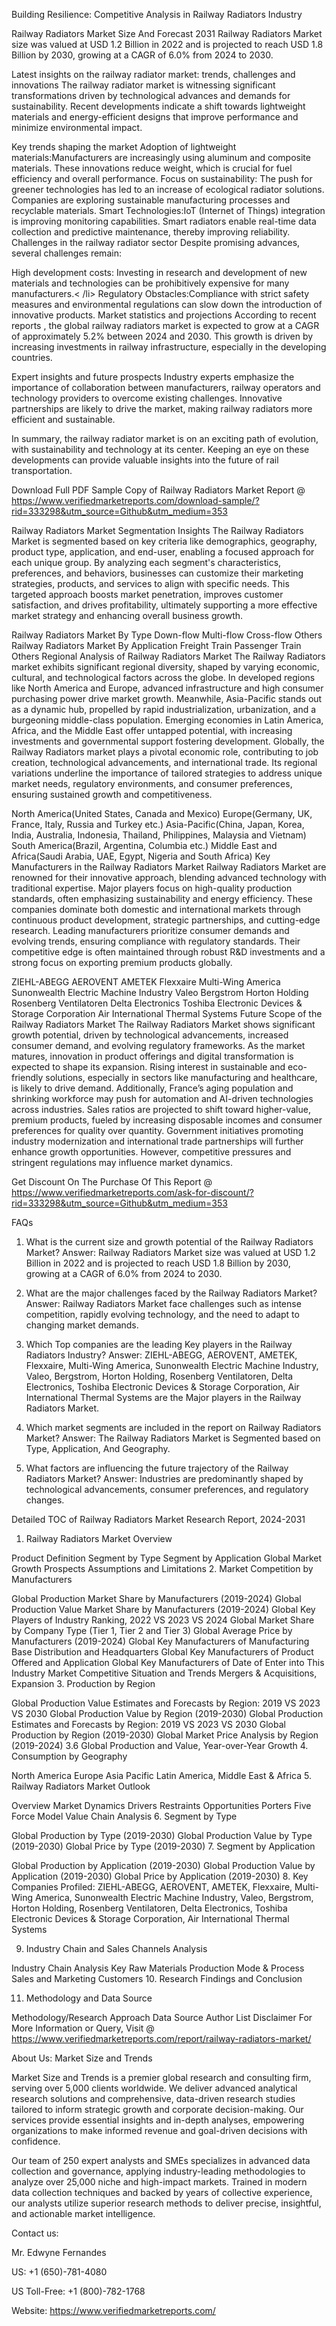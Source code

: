 Building Resilience: Competitive Analysis in Railway Radiators Industry


Railway Radiators Market Size And Forecast 2031
Railway Radiators Market size was valued at USD 1.2 Billion in 2022 and is projected to reach USD 1.8 Billion by 2030, growing at a CAGR of 6.0% from 2024 to 2030.

Latest insights on the railway radiator market: trends, challenges and innovations
The railway radiator market is witnessing significant transformations driven by technological advances and demands for sustainability. Recent developments indicate a shift towards lightweight materials and energy-efficient designs that improve performance and minimize environmental impact.

Key trends shaping the market
Adoption of lightweight materials:Manufacturers are increasingly using aluminum and composite materials. These innovations reduce weight, which is crucial for fuel efficiency and overall performance.
Focus on sustainability: The push for greener technologies has led to an increase of ecological radiator solutions. Companies are exploring sustainable manufacturing processes and recyclable materials.
Smart Technologies:IoT (Internet of Things) integration is improving monitoring capabilities. Smart radiators enable real-time data collection and predictive maintenance, thereby improving reliability.
Challenges in the railway radiator sector
Despite promising advances, several challenges remain:

High development costs: Investing in research and development of new materials and technologies can be prohibitively expensive for many manufacturers.< /li>
Regulatory Obstacles:Compliance with strict safety measures and environmental regulations can slow down the introduction of innovative products.
Market statistics and projections
According to recent reports , the global railway radiators market is expected to grow at a CAGR of approximately 5.2% between 2024 and 2030. This growth is driven by increasing investments in railway infrastructure, especially in the developing countries.

Expert insights and future prospects
Industry experts emphasize the importance of collaboration between manufacturers, railway operators and technology providers to overcome existing challenges. Innovative partnerships are likely to drive the market, making railway radiators more efficient and sustainable.

In summary, the railway radiator market is on an exciting path of evolution, with sustainability and technology at its center. Keeping an eye on these developments can provide valuable insights into the future of rail transportation.

Download Full PDF Sample Copy of Railway Radiators Market Report @ https://www.verifiedmarketreports.com/download-sample/?rid=333298&utm_source=Github&utm_medium=353

Railway Radiators Market Segmentation Insights
The Railway Radiators Market is segmented based on key criteria like demographics, geography, product type, application, and end-user, enabling a focused approach for each unique group. By analyzing each segment's characteristics, preferences, and behaviors, businesses can customize their marketing strategies, products, and services to align with specific needs. This targeted approach boosts market penetration, improves customer satisfaction, and drives profitability, ultimately supporting a more effective market strategy and enhancing overall business growth.

Railway Radiators Market By Type
Down-flow
Multi-flow
Cross-flow
Others
Railway Radiators Market By Application
Freight Train
Passenger Train
Others
Regional Analysis of Railway Radiators Market
The Railway Radiators market exhibits significant regional diversity, shaped by varying economic, cultural, and technological factors across the globe. In developed regions like North America and Europe, advanced infrastructure and high consumer purchasing power drive market growth. Meanwhile, Asia-Pacific stands out as a dynamic hub, propelled by rapid industrialization, urbanization, and a burgeoning middle-class population. Emerging economies in Latin America, Africa, and the Middle East offer untapped potential, with increasing investments and governmental support fostering development. Globally, the Railway Radiators market plays a pivotal economic role, contributing to job creation, technological advancements, and international trade. Its regional variations underline the importance of tailored strategies to address unique market needs, regulatory environments, and consumer preferences, ensuring sustained growth and competitiveness.

North America(United States, Canada and Mexico)
Europe(Germany, UK, France, Italy, Russia and Turkey etc.)
Asia-Pacific(China, Japan, Korea, India, Australia, Indonesia, Thailand, Philippines, Malaysia and Vietnam)
South America(Brazil, Argentina, Columbia etc.)
Middle East and Africa(Saudi Arabia, UAE, Egypt, Nigeria and South Africa)
Key Manufacturers in the Railway Radiators Market
Railway Radiators Market are renowned for their innovative approach, blending advanced technology with traditional expertise. Major players focus on high-quality production standards, often emphasizing sustainability and energy efficiency. These companies dominate both domestic and international markets through continuous product development, strategic partnerships, and cutting-edge research. Leading manufacturers prioritize consumer demands and evolving trends, ensuring compliance with regulatory standards. Their competitive edge is often maintained through robust R&D investments and a strong focus on exporting premium products globally.

ZIEHL-ABEGG
AEROVENT
AMETEK
Flexxaire
Multi-Wing America
Sunonwealth Electric Machine Industry
Valeo
Bergstrom
Horton Holding
Rosenberg Ventilatoren
Delta Electronics
Toshiba Electronic Devices & Storage Corporation
Air International Thermal Systems
Future Scope of the Railway Radiators Market
The Railway Radiators Market shows significant growth potential, driven by technological advancements, increased consumer demand, and evolving regulatory frameworks. As the market matures, innovation in product offerings and digital transformation is expected to shape its expansion. Rising interest in sustainable and eco-friendly solutions, especially in sectors like manufacturing and healthcare, is likely to drive demand. Additionally, France’s aging population and shrinking workforce may push for automation and AI-driven technologies across industries. Sales ratios are projected to shift toward higher-value, premium products, fueled by increasing disposable incomes and consumer preferences for quality over quantity. Government initiatives promoting industry modernization and international trade partnerships will further enhance growth opportunities. However, competitive pressures and stringent regulations may influence market dynamics.

Get Discount On The Purchase Of This Report @ https://www.verifiedmarketreports.com/ask-for-discount/?rid=333298&utm_source=Github&utm_medium=353

FAQs
1. What is the current size and growth potential of the Railway Radiators Market?
Answer: Railway Radiators Market size was valued at USD 1.2 Billion in 2022 and is projected to reach USD 1.8 Billion by 2030, growing at a CAGR of 6.0% from 2024 to 2030.

2. What are the major challenges faced by the Railway Radiators Market?
Answer: Railway Radiators Market face challenges such as intense competition, rapidly evolving technology, and the need to adapt to changing market demands.

3. Which Top companies are the leading Key players in the Railway Radiators Industry?
Answer: ZIEHL-ABEGG, AEROVENT, AMETEK, Flexxaire, Multi-Wing America, Sunonwealth Electric Machine Industry, Valeo, Bergstrom, Horton Holding, Rosenberg Ventilatoren, Delta Electronics, Toshiba Electronic Devices & Storage Corporation, Air International Thermal Systems are the Major players in the Railway Radiators Market.

4. Which market segments are included in the report on Railway Radiators Market?
Answer: The Railway Radiators Market is Segmented based on Type, Application, And Geography.

5. What factors are influencing the future trajectory of the Railway Radiators Market?
Answer: Industries are predominantly shaped by technological advancements, consumer preferences, and regulatory changes.

Detailed TOC of Railway Radiators Market Research Report, 2024-2031
1. Railway Radiators Market Overview

Product Definition
Segment by Type
Segment by Application
Global Market Growth Prospects
Assumptions and Limitations
2. Market Competition by Manufacturers

Global Production Market Share by Manufacturers (2019-2024)
Global Production Value Market Share by Manufacturers (2019-2024)
Global Key Players of Industry Ranking, 2022 VS 2023 VS 2024
Global Market Share by Company Type (Tier 1, Tier 2 and Tier 3)
Global Average Price by Manufacturers (2019-2024)
Global Key Manufacturers of Manufacturing Base Distribution and Headquarters
Global Key Manufacturers of Product Offered and Application
Global Key Manufacturers of Date of Enter into This Industry
Market Competitive Situation and Trends
Mergers & Acquisitions, Expansion
3. Production by Region

Global Production Value Estimates and Forecasts by Region: 2019 VS 2023 VS 2030
Global Production Value by Region (2019-2030)
Global Production Estimates and Forecasts by Region: 2019 VS 2023 VS 2030
Global Production by Region (2019-2030)
Global Market Price Analysis by Region (2019-2024) 3.6 Global Production and Value, Year-over-Year Growth
4. Consumption by Geography

North America
Europe
Asia Pacific
Latin America, Middle East & Africa
5. Railway Radiators Market Outlook

Overview
Market Dynamics
Drivers
Restraints
Opportunities
Porters Five Force Model
Value Chain Analysis 
6. Segment by Type

Global Production by Type (2019-2030)
Global Production Value by Type (2019-2030)
Global Price by Type (2019-2030)
7. Segment by Application

Global Production by Application (2019-2030)
Global Production Value by Application (2019-2030)
Global Price by Application (2019-2030)
8. Key Companies Profiled: ZIEHL-ABEGG, AEROVENT, AMETEK, Flexxaire, Multi-Wing America, Sunonwealth Electric Machine Industry, Valeo, Bergstrom, Horton Holding, Rosenberg Ventilatoren, Delta Electronics, Toshiba Electronic Devices & Storage Corporation, Air International Thermal Systems

9. Industry Chain and Sales Channels Analysis

Industry Chain Analysis
Key Raw Materials
Production Mode & Process
Sales and Marketing
Customers
10. Research Findings and Conclusion

11. Methodology and Data Source

Methodology/Research Approach
Data Source
Author List
Disclaimer
For More Information or Query, Visit @ https://www.verifiedmarketreports.com/report/railway-radiators-market/

About Us: Market Size and Trends

Market Size and Trends is a premier global research and consulting firm, serving over 5,000 clients worldwide. We deliver advanced analytical research solutions and comprehensive, data-driven research studies tailored to inform strategic growth and corporate decision-making. Our services provide essential insights and in-depth analyses, empowering organizations to make informed revenue and goal-driven decisions with confidence.

Our team of 250 expert analysts and SMEs specializes in advanced data collection and governance, applying industry-leading methodologies to analyze over 25,000 niche and high-impact markets. Trained in modern data collection techniques and backed by years of collective experience, our analysts utilize superior research methods to deliver precise, insightful, and actionable market intelligence.

Contact us:

Mr. Edwyne Fernandes

US: +1 (650)-781-4080

US Toll-Free: +1 (800)-782-1768

Website: https://www.verifiedmarketreports.com/
